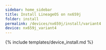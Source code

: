 ```yaml
---
sidebar: home_sidebar
title: Install LineageOS on nx659j
folder: install
permalink: /devices/nx659j/install/variant4
device: nx659j_variant4
---
```

{% include templates/device_install.md %}
